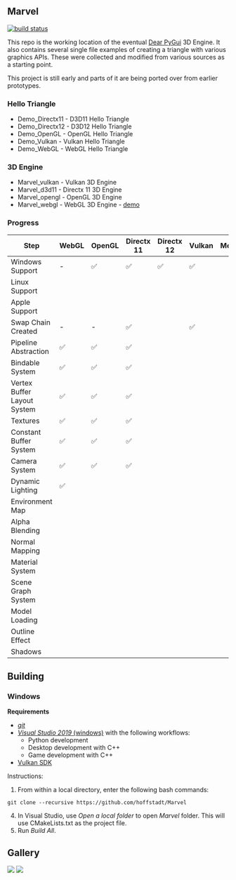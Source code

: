 ## Marvel

[![build status](https://github.com/hoffstadt/Marvel/workflows/Windows%20Builds/badge.svg?branch=master)](https://github.com/hoffstadt/Marvel/actions?workflow=Windows%20Builds)

This repo is the working location of the eventual [Dear PyGui](https://github.com/hoffstadt/DearPyGui) 3D Engine. It also contains several single file examples of creating a triangle with various graphics APIs. These were collected and modified from various sources as a starting point.

This project is still early and parts of it are being ported over from earlier prototypes.

### Hello Triangle
* Demo_Directx11 - D3D11 Hello Triangle
* Demo_Directx12 - D3D12 Hello Triangle
* Demo_OpenGL - OpenGL Hello Triangle
* Demo_Vulkan - Vulkan Hello Triangle
* Demo_WebGL - WebGL Hello Triangle

### 3D Engine
* Marvel_vulkan - Vulkan 3D Engine
* Marvel_d3d11 - Directx 11 3D Engine
* Marvel_opengl - OpenGL 3D Engine
* Marvel_webgl - WebGL 3D Engine - [demo](https://hoffstadt.github.io/Marvel/)

### Progress
| Step | WebGL | OpenGL | Directx 11 | Directx 12 | Vulkan | Metal |
|---------|-------|--------|------------|------------|--------|-------|
| Windows Support | - | ✅ | ✅  | ✅ | ✅ |
| Linux Support |
| Apple Support |
| Swap Chain Created | - | - | ✅ | | ✅ | |
| Pipeline Abstraction | ✅ | ✅ | ✅ |
| Bindable System | ✅ | ✅ | ✅ |
| Vertex Buffer Layout System | ✅ | ✅ | ✅ |
| Textures | ✅ | ✅ | ✅ |
| Constant Buffer System | ✅ | ✅ | ✅ |
| Camera System | ✅ | ✅ | ✅ |
| Dynamic Lighting | ✅ |
| Environment Map |
| Alpha Blending |
| Normal Mapping |
| Material System |
| Scene Graph System |
| Model Loading |
| Outline Effect |
| Shadows|

## Building
### Windows
**Requirements**
- [_git_](https://git-scm.com/)
- [_Visual Studio 2019_ (windows)](https://visualstudio.microsoft.com/vs/) with the following workflows:
  * Python development
  * Desktop development with C++
  * Game development with C++
- [Vulkan SDK](https://vulkan.lunarg.com/)

Instructions:
1. From within a local directory, enter the following bash commands:
```
git clone --recursive https://github.com/hoffstadt/Marvel
```
4. In Visual Studio, use _Open a local folder_ to open _Marvel_ folder. This will use CMakeLists.txt as the project file.
5. Run _Build All_.

## Gallery
![](https://github.com/hoffstadt/DearPyGui/blob/assets/3d_demo_1.png)
![](https://github.com/hoffstadt/DearPyGui/blob/assets/3d_demo_2.png)
